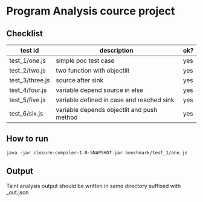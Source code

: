 # Program Analysis cource project


## Checklist

| test id            | description                          | ok?      |
| ------------------ | ------------------------------------ | -------- |
| test_1/one.js      | simple poc test case                 | yes      |
| test_2/two.js      | two function with objectlit          | yes      |
| test_3/three.js    | source after sink                    | yes      |
| test_4/four.js     | variable depend source in else       | yes      |
| test_5/five.js     | variable defined in case and reached sink | yes |
| test_6/six.js      | variable depends objectlit and push method | yes |


## How to run

```shell
java -jar closure-compiler-1.0-SNAPSHOT.jar benchmark/test_1/one.js
```

## Output

Taint analysis output should be written in same directory suffixed with _out.json
